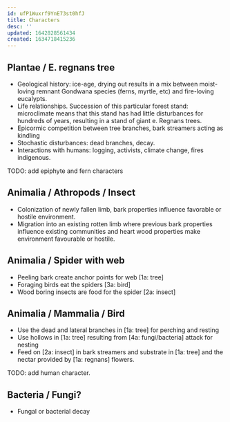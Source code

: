 ```yaml
---
id: ufP1Wuxrf9YnE73st0hfJ
title: Characters
desc: ''
updated: 1642828561434
created: 1634718415236
---
```




## Plantae / E. regnans tree

- Geological history: ice-age, drying out results in a mix between moist-loving remnant Gondwana species (ferns, myrtle, etc) and fire-loving eucalypts.
- Life relationships. Succession of this particular forest stand: microclimate means that this stand has had little disturbances for hundreds of years, resulting in a stand of giant e. Regnans trees.
- Epicormic competition between tree branches, bark streamers acting as kindling
- Stochastic disturbances: dead branches, decay.
- Interactions with humans: logging, activists, climate change, fires indigenous.

TODO: add epiphyte and fern characters

## Animalia / Athropods / Insect

- Colonization of newly fallen limb, bark properties influence favorable or hostile environment.
- Migration into an existing rotten limb where previous bark properties influence existing communities and heart wood properties make environment favourable or hostile.

## Animalia / Spider with web

- Peeling bark create anchor points for web [1a: tree]
- Foraging birds eat the spiders [3a: bird]
- Wood boring insects are food for the spider [2a: insect]

## Animalia / Mammalia / Bird

- Use the dead and lateral branches in [1a: tree] for perching and resting
- Use hollows in [1a: tree] resulting from [4a: fungi/bacteria] attack for nesting
- Feed on [2a: insect] in bark streamers and substrate in [1a: tree] and the nectar provided by [1a: regnans] flowers.

TODO: add human character.

## Bacteria / Fungi?

- Fungal or bacterial decay
